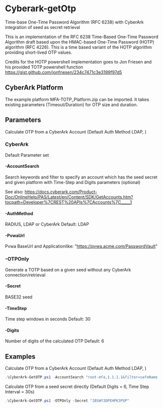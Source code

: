 # Cyberark-getOtp
Time-base One-Time Password Algorithm (RFC 6238) with CyberArk integration of seed as secret retrieval

This is an implementation of the RFC 6238 Time-Based One-Time Password Algorithm draft based upon the HMAC-based One-Time Password (HOTP) algorithm (RFC 4226). This is a time based variant of the HOTP algorithm providing short-lived OTP values.

Credits for the HOTP powershell implementation goes to Jon Friesen and his provided TOTP powershell function https://gist.github.com/jonfriesen/234c7471c3e3199f97d5

## CyberArk Platform
The example platform MFA-TOTP_Platform.zip can be imported. It takes existing parameters (Timeout/Duration) for OTP size and duration.

## Parameters
Calculate OTP from a CyberArk Account (Default Auth Method LDAP, )

### CyberArk
Default Parameter set

#### -AccountSearch
Search keywords and filter to specify an account which has the seed secret and given platform with Time-Step and Digits parameters (optional)

See also:
https://docs.cyberark.com/Product-Doc/OnlineHelp/PAS/Latest/en/Content/SDK/GetAccounts.htm?tocpath=Developer%7CREST%20APIs%7CAccounts%7C_____1

#### -AuthMethod
RADIUS, LDAP or CyberArk
Default: LDAP

#### -PvwaUrl
Pvwa BaseUrl and Applicationlike: "https://pvwa.acme.com/PasswordVault"

### -OTPOnly
Generate a TOTP based on a given seed without any CyberArk connection/retrieval

#### -Secret
BASE32 seed

#### -TimeStep
Time step windows in seconds
Default: 30

#### -Digits
Number of digits of the calculated OTP
Default: 6

## Examples
Calculate OTP from a CyberArk Account (Default Auth Method LDAP, )

```powershell
.\CyberArk-GetOTP.ps1 -AccountSearch "root-mfa,1.1.1.1&filter=safeName eq AWS_ROOT"
```

Calculate OTP from a seed secret directly (Default Digits = 6, Time Step Interval = 30s)
```powershell
.\CyberArk-GetOTP.ps1 -OTPOnly -Secret "JBSWY3DPEHPK3PXP"
```
